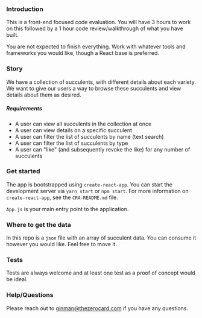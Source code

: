 ### Introduction

This is a front-end focused code evaluation. You will have 3 hours to work on this followed by a 1 hour code review/walkthrough of what you have built.

You are not expected to finish everything. Work with whatever tools and frameworks you would like, though a React base is preferred.

### Story
We have a collection of succulents, with different details about each variety. We want to give our users a way to browse these succulents and view details about them as desired.

##### Requirements
- A user can view all succulents in the collection at once
- A user can view details on a specific succulent
- A user can filter the list of succulents by name (text search)
- A user can filter the list of succulents by type
- A user can "like" (and subsequently revoke the like) for any number of succulents

### Get started
The app is bootstrapped using `create-react-app`. You can start the development server via `yarn start` or `npm start`. For more information on `create-react-app`, see the `CRA-README.md` file.

`App.js` is your main entry point to the application.

### Where to get the data 
In this repo is a `json` file with an array of succulent data. You can consume it however you would like. Feel free to move it.

### Tests
Tests are always welcome and at least one test as a proof of concept would be ideal.

### Help/Questions
Please reach out to ginman@thezerocard.com if you have any questions.

